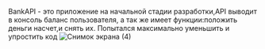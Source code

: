 BankAPI - это приложение на начальной стадии разработки,API выводит в консоль баланс пользователя,
а так же имеет функции:положить деньги насчет,и снять их.
Попытался максимально уменьшить и упростить код
![Снимок экрана (4)](https://github.com/Egor-Student/BankAPI0/assets/155234367/83d43984-788a-4e90-90de-8b8ae8a13dd9)

